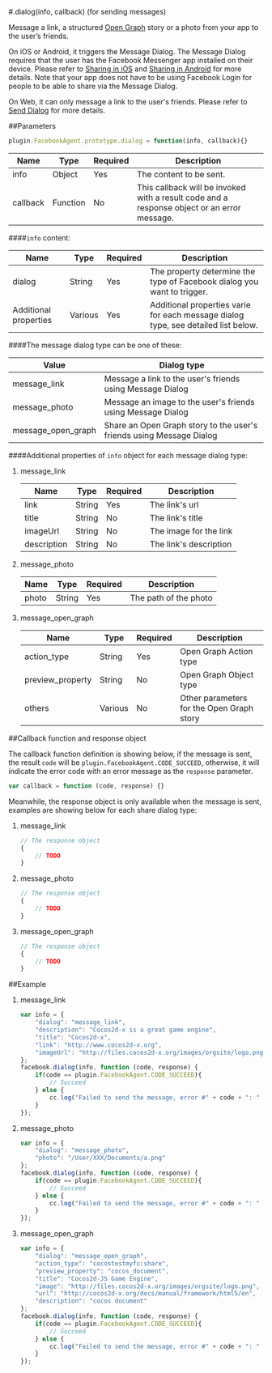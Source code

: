 #.dialog(info, callback) (for sending messages)

Message a link, a structured [Open Graph](https://developers.facebook.com/products/open-graph) story or a photo from your app to the user’s friends. 

On iOS or Android, it triggers the Message Dialog. The Message Dialog requires that the user has the Facebook Messenger app installed on their device. Please refer to [Sharing in iOS](https://developers.facebook.com/docs/ios/share#message-dialog) and [Sharing in Android](https://developers.facebook.com/docs/android/share#message-dialog) for more details. Note that your app does not have to be using Facebook Login for people to be able to share via the Message Dialog.

On Web, it can only message a link to the user's friends. Please refer to [Send Dialog](https://developers.facebook.com/docs/sharing/reference/send-dialog) for more details.

##Parameters

```javascript
plugin.FacebookAgent.prototype.dialog = function(info, callback){}
```

|Name|Type|Required|Description|
|----|----|--------|-----------|
|info|Object|Yes|The content to be sent.|
|callback|Function|No|This callback will be invoked with a result code and a response object or an error message.|

####`info` content:

|Name|Type|Required|Description|
|----|----|--------|-----------|
|dialog|String|Yes|The property determine the type of Facebook dialog you want to trigger.|
|Additional properties|Various|Yes|Additional properties varie for each message dialog type, see detailed list below.|

####The message dialog type can be one of these:

|Value|Dialog type|
|-----|-----------|
|message_link|Message a link to the user's friends using Message Dialog|
|message_photo|Message an image to the user's friends using Message Dialog|
|message_open_graph|Share an Open Graph story to the user's friends using Message Dialog|

####Additional properties of `info` object for each message dialog type:

1. message_link

    |Name|Type|Required|Description|
    |----|----|--------|-----------|
    |link|String|Yes|The link's url|
    |title|String|No|The link's title|
    |imageUrl|String|No|The image for the link|
    |description|String|No|The link's description|

2. message_photo

    |Name|Type|Required|Description|
    |----|----|--------|-----------|
    |photo|String|Yes|The path of the photo|

3. message_open_graph

    |Name|Type|Required|Description|
    |----|----|--------|-----------|
    |action_type|String|Yes|Open Graph Action type|
    |preview_property|String|No|Open Graph Object type|
    |others|Various|No|Other parameters for the Open Graph story|

##Callback function and response object

The callback function definition is showing below, if the message is sent, the result `code` will be `plugin.FacebookAgent.CODE_SUCCEED`, otherwise, it will indicate the error code with an error message as the `response` parameter.

```javascript
var callback = function (code, response) {}
```

Meanwhile, the response object is only available when the message is sent, examples are showing below for each share dialog type:

1. message_link

    ```javascript
    // The response object 
    {
        // TODO
    }
    ```
    
2. message_photo

    ```javascript
    // The response object 
    {
        // TODO
    }
    ```
    
3. message_open_graph

    ```javascript
    // The response object 
    {
        // TODO
    }
    ```

##Example

1. message_link

    ```javascript
    var info = {
        "dialog": "message_link",
        "description": "Cocos2d-x is a great game engine",
        "title": "Cocos2d-x",
        "link": "http://www.cocos2d-x.org",
        "imageUrl": "http://files.cocos2d-x.org/images/orgsite/logo.png"
    };
    facebook.dialog(info, function (code, response) {
        if(code == plugin.FacebookAgent.CODE_SUCCEED){
            // Succeed
        } else {
            cc.log("Failed to send the message, error #" + code + ": " + response);
        }
    });
    ```
    
2. message_photo

    ```javascript
    var info = {
        "dialog": "message_photo",
        "photo": "/User/XXX/Documents/a.png"
    };
    facebook.dialog(info, function (code, response) {
        if(code == plugin.FacebookAgent.CODE_SUCCEED){
            // Succeed
        } else {
            cc.log("Failed to send the message, error #" + code + ": " + response);
        }
    });
    ```
    
3. message_open_graph

    ```javascript
    var info = {
        "dialog": "message_open_graph",
        "action_type": "cocostestmyfc:share",
        "preview_property": "cocos_document",
        "title": "Cocos2d-JS Game Engine",
        "image": "http://files.cocos2d-x.org/images/orgsite/logo.png",
        "url": "http://cocos2d-x.org/docs/manual/framework/html5/en",
        "description": "cocos document"
    };
    facebook.dialog(info, function (code, response) {
        if(code == plugin.FacebookAgent.CODE_SUCCEED){
            // Succeed
        } else {
            cc.log("Failed to send the message, error #" + code + ": " + response);
        }
    });
    ```